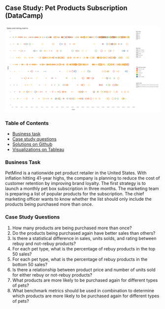 ## Case Study: Pet Products Subscription (DataCamp)
![pets image](images/sales_rating_matrix.png)

### Table of Contents
- [Business task](https://github.com/vanessa-ip/pet-product-subscription#business-task)
- [Case study questions](https://github.com/vanessa-ip/pet-product-subscription#case-study-questions)
- [Solutions on Github](https://github.com/vanessa-ip/pet-product-subscription/blob/main/pet-products-analysis.ipynb)
- [Visualizations on Tableau](https://public.tableau.com/app/profile/vanessa1607/viz/DataCampcasestudy-petproductsubscription/Popularproducts)

### Business Task
PetMind is a nationwide pet product retailer in the United States. With inflation hitting 41-year highs, the company is planning to reduce the cost of customer retention by improving brand loyalty. The first strategy is to launch a monthly pet box subscription in three months.
The marketing team is preparing a list of popular products for the subscription. The chief marketing officer wants to know whether the list should only include the products being purchased more than once.

### Case Study Questions

1. How many products are being purchased more than once?
2. Do the products being purchased again have better sales than others?
3. Is there a statistical difference in sales, units solds, and rating between rebuy and not-rebuy products?
4. For each pet type, what is the percentage of rebuy products in the top 50 sales? 
5. For each pet type, what is the percentage of rebuy products in the bottom 50 sales?
6. Is there a relationship between product price and number of units sold for either rebuy or not-rebuy products?
7. What products are more likely to be purchased again for different types of pets? 
8. What benchmark metrics should be used in combination to determine which products are more likely to be purchased again for different types of pets?








